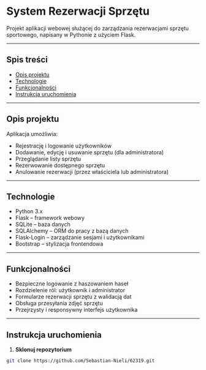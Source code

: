 # System Rezerwacji Sprzętu

Projekt aplikacji webowej służącej do zarządzania rezerwacjami sprzętu sportowego, napisany w Pythonie z użyciem Flask.

---

## Spis treści
- [Opis projektu](#opis-projektu)
- [Technologie](#technologie)
- [Funkcjonalności](#funkcjonalności)
- [Instrukcja uruchomienia](#instrukcja-uruchomienia)

---

## Opis projektu

Aplikacja umożliwia:

- Rejestrację i logowanie użytkowników
- Dodawanie, edycję i usuwanie sprzętu (dla administratora)
- Przeglądanie listy sprzętu
- Rezerwowanie dostępnego sprzętu
- Anulowanie rezerwacji (przez właściciela lub administratora)

---

## Technologie

- Python 3.x  
- Flask – framework webowy  
- SQLite – baza danych  
- SQLAlchemy – ORM do pracy z bazą danych  
- Flask-Login – zarządzanie sesjami i użytkownikami  
- Bootstrap – stylizacja frontendowa  

---

## Funkcjonalności

- Bezpieczne logowanie z haszowaniem haseł  
- Rozdzielenie ról: użytkownik i administrator  
- Formularze rezerwacji sprzętu z walidacją dat  
- Obsługa przesyłania zdjęć sprzętu  
- Przejrzysty i responsywny interfejs użytkownika  

---

## Instrukcja uruchomienia

1. **Sklonuj repozytorium**
```bash
git clone https://github.com/Sebastian-Nieli/62319.git
